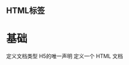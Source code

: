 ## HTML标签
# 基础
  <!DOCTYPE> 定义文档类型 <!DOCTYPE html> H5的唯一声明
  <html>	定义一个 HTML 文档
  <title>	为文档定义一个标题
  <body>	定义文档的主体
  <h1> to <h6>	定义 HTML 标题
  <p>	定义一个段落
  <br>	定义简单的折行。
  <hr>	定义水平线。
  <!-- --> 定义注释

# 格式
  <attr> 表示缩写词或缩略词 有下划虚线标识
  <address> 定义文档作者/所有者的联系信息 斜体
  <b>	定义粗体文本。
  <bdo>	定义文本的方向。 dir: ltr rtl
  <del>	定义被删除文本。 删除线
  <em>	定义强调文本。 
  <i>	定义斜体文本。
  <ins>	定义被插入文本。 下划线
  <meter>New	定义度量衡。仅用于已知最大和最小值的度量。 用于磁盘使用情况，查询结果的相关性
  <pre>	定义预格式文本 该标签内会自动空格换行
  <progress>New	定义运行中的任务进度（进程）。 使用js进行进度条移动
  <rp>New	定义不支持 ruby 元素的浏览器所显示的内容。
  <rt>New	定义字符（中文注音或字符）的解释或发音。
  <ruby>New	定义 ruby 注释（中文注音或字符）。
  <s>	定义加删除线的文本。
  <small>	定义小号文本。
  <strong>	定义加粗文本。
  <sub>	定义下标文本。
  <sup>	定义上标文本。
  <time>New	定义一个日期/时间
  <wbr>New	规定某块文本在适合时机换行

# 表单	 
  <form>	定义一个 HTML 表单，用于用户输入。
  <input>	定义一个输入控件
  <textarea>	定义多行的文本输入控件。
  <button>	定义按钮。
  <select>	定义选择列表（下拉列表）。
  <optgroup>	定义选择列表中相关选项的组合。
  <option>	定义选择列表中的选项。
  <label>	定义 input 元素的标注。
  <fieldset>	定义围绕表单中元素的边框。
  <legend>	定义 fieldset 元素的标题。
  <datalist>New	规定了 input 元素可能的选项列表。
  <output>New	定义一个计算的结果

# 框架
  <iframe>	定义内联框架。

# 图像	 
  <img>	定义图像。
  <map>	定义图像映射。
  <area>	定义图像地图内部的区域。
  <canvas>New	通过脚本（通常是 JavaScript）来绘制图形（比如图表和其他图像）。
  <figcaption>New	定义一个 caption for a <figure> element
  <figure>New	figure 标签用于对元素进行组合。
  Audio/Video	 
  <audio>New	定义声音，比如音乐或其他音频流。
  <source>New	定义media元素 (<video> 和 <audio>)的媒体资源。media
  <track>New	为媒体(<video> 和 <audio>)元素定义外部文本轨道。
  <video>New	定义一个音频或者视频

# 链接	 
  <a>	定义一个链接
  <link>	定义文档与外部资源的关系。
  <main>	定义文档的主体部分。
  <nav>New	定义导航链接

# 列表	 
  <ul>	定义一个无序列表
  <ol>	定义一个有序列表
  <li>	定义一个列表项
  <dir>	HTML5不再支持。 HTML 4.01 已废弃。 定义目录列表。
  <dl>	定义一个定义列表
  <dt>	定义一个定义定义列表中的项目。
  <dd>	定义定义列表中项目的描述。
  <menu>	定义菜单列表。
  <command>New	定义用户可能调用的命令（比如单选按钮、复选框或按钮）。

# 表格	 
  <table>	定义一个表格
  <caption>	定义表格标题。
  <th>	定义表格中的表头单元格。
  <tr>	定义表格中的行。
  <td>	定义表格中的单元。
  <thead>	定义表格中的表头内容。
  <tbody>	定义表格中的主体内容。
  <tfoot>	定义表格中的表注内容（脚注）。
  <col>	定义表格中一个或多个列的属性值。
  <colgroup>	定义表格中供格式化的列组。

# 样式/节	 
  <style>	定义文档的样式信息。
  <div>	定义文档中的节。
  <span>	定义文档中的节。
  <header>New	定义一个文档头部部分
  <footer>New	定义一个文档底部
  <section>New	定义了文档的某个区域
  <article>New	定义一个文章内容
  <aside>New	定义其所处内容之外的内容。
  <details>New	定义了用户可见的或者隐藏的需求的补充细节。
  <dialog>New	定义一个对话框或者窗口
  <summary>New	定义一个可见的标题。 当用户点击标题时会显示出详细信息。

# 元信息	 
  <head>	定义关于文档的信息
  <meta>	定义关于 HTML 文档的元信息。
  <base>	定义页面中所有链接的默认地址或默认目标。
  <basefont>	HTML5不再支持。 HTML 4.01 已废弃。 定义页面中文本的默认字体、颜色或尺寸。

# 程序	 
  <script>	定义客户端脚本。
  <noscript>	定义针对不支持客户端脚本的用户的替代内容。
  <applet>	HTML5不再支持。 HTML 4.01 已废弃。 定义嵌入的 applet。
  <embed>New	定义了一个容器，用来嵌入外部应用或者互动程序（插件）。
  <object>	定义嵌入的对象。
  <param>	定义对象的参数。